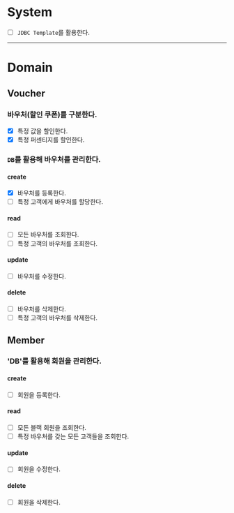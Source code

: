 # System
- [ ] `JDBC Template`를 활용한다.

---

# Domain
## Voucher
### 바우처(할인 쿠폰)를 구분한다.
- [x] 특정 값을 할인한다.
- [x] 특정 퍼센티지를 할인한다.

### `DB`를 활용해 바우처를 관리한다.
#### create
- [x] 바우처를 등록한다.
- [ ] 특정 고객에게 바우처를 할당한다.
#### read
- [ ] 모든 바우처를 조회한다.
- [ ] 특정 고객의 바우처를 조회한다.
#### update
- [ ] 바우처를 수정한다.
#### delete
- [ ] 바우처를 삭제한다.
- [ ] 특정 고객의 바우처를 삭제한다.

## Member
### 'DB'를 활용해 회원을 관리한다.
#### create
- [ ] 회원을 등록한다.
#### read
- [ ] 모든 블랙 회원을 조회한다.
- [ ] 특정 바우처를 갖는 모든 고객들을 조회한다.
#### update
- [ ] 회원을 수정한다.
#### delete
- [ ] 회원을 삭제한다.
